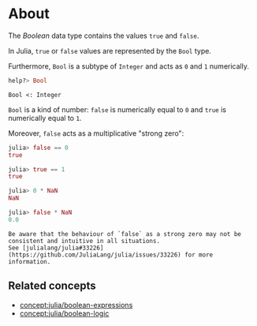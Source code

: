 # About

The _Boolean_ data type contains the values `true` and `false`.

In Julia, `true` or `false` values are represented by the `Bool` type.

Furthermore, `Bool` is a subtype of `Integer` and acts as `0` and `1` numerically.

```julia
help?> Bool
```

```
Bool <: Integer
```

`Bool` is a kind of number: `false` is numerically equal to `0` and `true` is numerically equal to `1`.

Moreover, `false` acts as a multiplicative "strong zero":

```julia
julia> false == 0
true

julia> true == 1
true

julia> 0 * NaN
NaN

julia> false * NaN
0.0
```

~~~~exercism/note
Be aware that the behaviour of `false` as a strong zero may not be  consistent and intuitive in all situations.
See [julialang/julia#33226](https://github.com/JuliaLang/julia/issues/33226) for more information.
~~~~

## Related concepts

- [concept:julia/boolean-expressions](../boolean-expressions/about.md)
- [concept:julia/boolean-logic](../boolean-logic/about.md)
